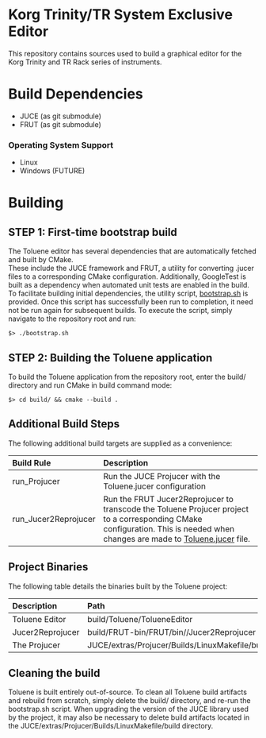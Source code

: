 Korg Trinity/TR System Exclusive Editor
===========================

This repository contains sources used to build a graphical editor for the
Korg Trinity and TR Rack series of instruments.

# Build Dependencies
- JUCE (as git submodule)
- FRUT (as git submodule)

### Operating System Support
- Linux
- Windows (FUTURE)

Building
===========================

## STEP 1: First-time bootstrap build
The Toluene editor has several dependencies that are automatically fetched and built by CMake.  
These include the JUCE framework and FRUT, a utility for converting .jucer files to a corresponding
CMake configuration.  Additionally, GoogleTest is built as a dependency when automated unit tests
are enabled in the build.  To facilitate building initial dependencies, the
utility script, [bootstrap.sh](bootstrap.sh) is provided.  Once this script has successfully been
run to completion, it need not be run again for subsequent builds.  To execute the script, simply
navigate to the repository root and run:

    $> ./bootstrap.sh

## STEP 2: Building the Toluene application
To build the Toluene application from the repository root, enter the build/ directory and run CMake
in build command mode:

    $> cd build/ && cmake --build .

## Additional Build Steps
The following additional build targets are supplied as a convenience:

| Build Rule           | Description                                                                                                                                                                                           |
|:---------------------|:------------------------------------------------------------------------------------------------------------------------------------------------------------------------------------------------------|
| run_Projucer         | Run the JUCE Projucer with the Toluene.jucer configuration                                                                                                                                            |
| run_Jucer2Reprojucer | Run the FRUT Jucer2Reprojucer to transcode the Toluene Projucer project to a corresponding CMake configuration.  This is needed when changes are made to [Toluene.jucer](Toluene/Toluene.jucer) file. |

## Project Binaries
The following table details the binaries built by the Toluene project:

| Description      | Path                                                     |
|:-----------------|:---------------------------------------------------------|
| Toluene Editor   | build/Toluene/TolueneEditor                              |
| Jucer2Reprojucer | build/FRUT-bin/FRUT/bin//Jucer2Reprojucer                |
| The Projucer     | JUCE/extras/Projucer/Builds/LinuxMakefile/build/Projucer |


## Cleaning the build
Toluene is built entirely out-of-source.  To clean all Toluene build artifacts and rebuild from
scratch, simply delete the build/ directory, and re-run the bootstrap.sh script.  When upgrading the
version of the JUCE library used by the project, it may also be necessary to delete build artifacts
located in the JUCE/extras/Projucer/Builds/LinuxMakefile/build directory.
